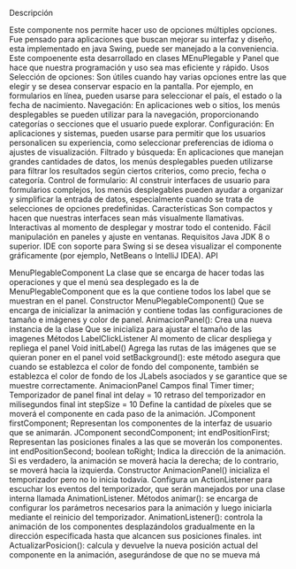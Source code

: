 Descripción

Este componente nos permite hacer uso de opciones múltiples opciones. Fue pensado para aplicaciones que buscan mejorar su interfaz y diseño, esta implementado en java Swing, puede ser manejado a la conveniencia.
Este compoenente esta desarrollado en clases MEnuPlegable y Panel que hace que nuestra programación y uso sea mas eficiente y rápido.
Usos
Selección de opciones: Son útiles cuando hay varias opciones entre las que elegir y se desea conservar espacio en la pantalla. Por ejemplo, en formularios en línea, pueden usarse para seleccionar el país, el estado o la fecha de nacimiento.
Navegación: En aplicaciones web o sitios, los menús desplegables se pueden utilizar para la navegación, proporcionando categorías o secciones que el usuario puede explorar.
Configuración: En aplicaciones y sistemas, pueden usarse para permitir que los usuarios personalicen su experiencia, como seleccionar preferencias de idioma o ajustes de visualización.
Filtrado y búsqueda: En aplicaciones que manejan grandes cantidades de datos, los menús desplegables pueden utilizarse para filtrar los resultados según ciertos criterios, como precio, fecha o categoría.
Control de formulario: Al construir interfaces de usuario para formularios complejos, los menús desplegables pueden ayudar a organizar y simplificar la entrada de datos, especialmente cuando se trata de selecciones de opciones predefinidas.
Características
Son compactos y hacen que nuestras interfaces sean más visualmente llamativas.
Interactivas al momento de desplegar y mostrar todo el contenido.
Fácil manipulación en paneles y ajuste en ventanas.
Requisitos
Java JDK 8 o superior.
IDE con soporte para Swing si se desea visualizar el componente gráficamente (por ejemplo, NetBeans o IntelliJ IDEA).
API

MenuPlegableComponent
La clase que se encarga de hacer todas las operaciones y que el menú sea desplegado es la de MenuPlegableComponent que es la que contiene todos los label que se muestran en el panel.
Constructor
MenuPlegableComponent()
Que se encarga de inicializar la animación y contiene todas las configuraciones de tamaño e imágenes y color de panel.
 AnimacionPanel(): Crea una nueva instancia de la clase
Que se inicializa para ajustar el tamaño de las imagenes
Métodos
LabelClickListener
Al momento de clicar despliega y repliega el panel
Void initLabel()
Agrega las rutas de las imágenes que se quieran poner en el panel
void setBackground(): este método asegura que cuando se establezca el color de fondo del componente, también se establezca el color de fondo de los JLabels asociados y se garantice que se muestre correctamente.
AnimacionPanel
Campos
final Timer timer; Temporizador de panel
final int delay = 10  retraso del temporizador en milisegundos
final int stepSize = 10 Define la cantidad de píxeles que se moverá el componente en cada paso de la animación.
JComponent firstComponent; Representan los componentes de la interfaz de usuario que se animarán.
JComponent secondComponent;
int endPositionFirst; Representan las posiciones finales a las que se moverán los componentes.
int endPositionSecond;
boolean toRight; Indica la dirección de la animación. Si es verdadero, la animación se moverá hacia la derecha; de lo contrario, se moverá hacia la izquierda.
Constructor
AnimacionPanel()
inicializa el temporizador pero no lo inicia todavía. Configura un ActionListener para escuchar los eventos del temporizador, que serán manejados por una clase interna llamada AnimationListener.
Métodos
animar(): se encarga de configurar los parámetros necesarios para la animación y luego iniciarla mediante el reinicio del temporizador.
AnimationListener(): controla la animación de los componentes desplazándolos gradualmente en la dirección especificada hasta que alcancen sus posiciones finales.
int ActualizarPosicion(): calcula y devuelve la nueva posición actual del componente en la animación, asegurándose de que no se mueva má
